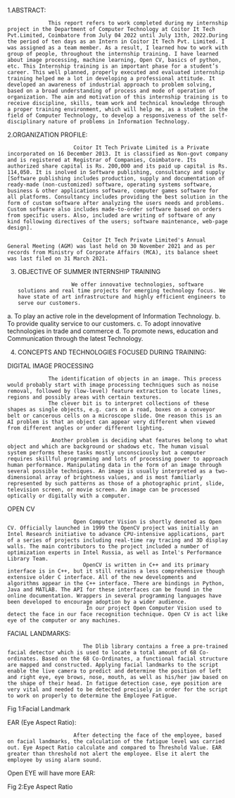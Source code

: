 1.ABSTRACT:

                 This report refers to work completed during my internship project in the Department of Computer Technology at Coitor It Tech Pvt.Limited, Coimbatore from July 04 2022 until July 13th, 2022.During the period of ten days as an Intern in Coitor It Tech Pvt. Limited. I was assigned as a team member. As a result, I learned how to work with group of people, throughout the internship training. I have learned about image processing, machine learning, Open CV, basics of python, etc. This Internship training is an important phase for a student’s career. This well planned, properly executed and evaluated internship training helped me a lot in developing a professional attitude. It developed an awareness of industrial approach to problem solving, based on a broad understanding of process and mode of operation of organization. The aim and motivation of this internship training is to receive discipline, skills, team work and technical knowledge through a proper training environment, which will help me, as a student in the field of Computer Technology, to develop a responsiveness of the self-disciplinary nature of problems in Information Technology. 
















2.ORGANIZATION PROFILE:

                         Coitor It Tech Private Limited is a Private incorporated on 16 December 2013. It is classified as Non-govt company and is registered at Registrar of Companies, Coimbatore. Its authorized share capital is Rs. 200,000 and its paid up capital is Rs. 114,050. It is inolved in Software publishing, consultancy and supply [Software publishing includes production, supply and documentation of ready-made (non-customized) software, operating systems software, business & other applications software, computer games software for all platforms. Consultancy includes providing the best solution in the form of custom software after analyzing the users needs and problems. Custom software also includes made-to-order software based on orders from specific users. Also, included are writing of software of any kind following directives of the users; software maintenance, web-page design].

                            Coitor It Tech Private Limited's Annual General Meeting (AGM) was last held on 30 November 2021 and as per records from Ministry of Corporate Affairs (MCA), its balance sheet was last filed on 31 March 2021.


















3. OBJECTIVE OF SUMMER INTERNSHIP TRAINING

                        We offer innovative technologies, software solutions and real time projects for emerging technology focus. We have state of art infrastructure and highly efficient engineers to serve our customers.

a.	To play an active role in the development of Information Technology.
      b.   To provide quality service to our customers.
      c.   To adopt innovative technologies in trade and commerce
      d.   To promote news, education and Communication through the latest Technology.



























4. CONCEPTS AND TECHNOLOGIES FOCUSED DURING TRAINING:

DIGITAL IMAGE PROCESSING

                 The identification of objects in an image. This process would probably start with image processing techniques such as noise removal, followed by (low-level) feature extraction to locate lines, regions and possibly areas with certain textures.
                 The clever bit is to interpret collections of these shapes as single objects, e.g. cars on a road, boxes on a conveyor belt or cancerous cells on a microscope slide. One reason this is an AI problem is that an object can appear very different when viewed from different angles or under different lighting. 

                  Another problem is deciding what features belong to what object and which are background or shadows etc. The human visual system performs these tasks mostly unconsciously but a computer requires skillful programming and lots of processing power to approach human performance. Manipulating data in the form of an image through several possible techniques. An image is usually interpreted as a two-dimensional array of brightness values, and is most familiarly represented by such patterns as those of a photographic print, slide, television screen, or movie screen. An image can be processed optically or digitally with a computer.

















OPEN CV
                         
                         Open Computer Vision is shortly denoted as Open CV. Officially launched in 1999 the OpenCV project was initially an Intel Research initiative to advance CPU-intensive applications, part of a series of projects including real-time ray tracing and 3D display walls. The main contributors to the project included a number of optimization experts in Intel Russia, as well as Intel's Performance Library Team.
                            OpenCV is written in C++ and its primary interface is in C++, but it still retains a less comprehensive though extensive older C interface. All of the new developments and algorithms appear in the C++ interface. There are bindings in Python, Java and MATLAB. The API for these interfaces can be found in the online documentation. Wrappers in several programming languages have been developed to encourage adoption by a wider audience.
                             In our project Open Computer Vision used to detect the face in our face recognition technique. Open CV is act like eye of the computer or any machines.


FACIAL LANDMARKS:
                
                            The Dlib library contains a free a pre-trained facial detector which is used to locate a total amount of 68 Co-ordinates. Based on the 68 Co-Ordinates, a functional facial structure are mapped and constructed. Applying facial landmarks to the script enable the live camera to predict and determine the position of left and right eye, eye brows, nose, mouth, as well as his/her jaw based on the shape of their head. In fatigue detection case, eye position are very vital and needed to be detected precisely in order for the script to work on properly to determine the Employee Fatigue.


 

Fig 1:Facial Landmark


EAR (Eye Aspect Ratio):
            
                         After detecting the face of the employee, based on facial landmarks, the calculation of the fatigue level was carried out. Eye Aspect Ratio calculate and compared to Threshold Value. EAR greater than threshold not alert the employee. Else it alert the employee by using alarm sound.
     
 Open EYE will have more EAR:

 

 
Fig 2:Eye Aspect Ratio 
